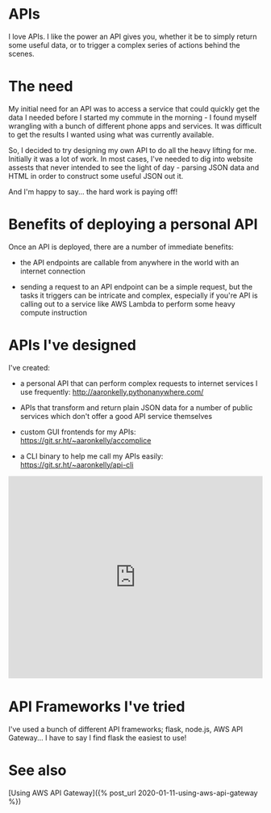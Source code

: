 # APIs

I love APIs. I like the power an API gives you, whether it be to simply return some useful data, or to trigger a complex series of actions behind the scenes.

# The need

My initial need for an API was to access a service that could quickly get the data I needed before I started my commute in the morning - I found myself wrangling with a bunch of different phone apps and services. It was difficult to get the results I wanted using what was currently available.

So, I decided to try designing my own API to do all the heavy lifting for me. Initially it was a lot of work. In most cases, I've needed to dig into website assests that never intended to see the light of day - parsing JSON data and HTML in order to construct some useful JSON out it.

And I'm happy to say... the hard work is paying off!

# Benefits of deploying a personal API

Once an API is deployed, there are a number of immediate benefits:

- the API endpoints are callable from anywhere in the world with an internet connection

- sending a request to an API endpoint can be a simple request, but the tasks it triggers can be intricate and complex, especially if you're API is calling out to a service like AWS Lambda to perform some heavy compute instruction

# APIs I've designed

I've created:

- a personal API that can perform complex requests to internet services I use frequently: http://aaronkelly.pythonanywhere.com/

- APIs that transform and return plain JSON data for a number of public services which don't offer a good API service themselves

- custom GUI frontends for my APIs: https://git.sr.ht/~aaronkelly/accomplice

- a CLI binary to help me call my APIs easily: https://git.sr.ht/~aaronkelly/api-cli

<iframe height="400px" width="100%" src="https://repl.it/@aaronpkelly/UpbeatFairLegacy?lite=true" scrolling="no" frameborder="no" allowtransparency="true" allowfullscreen="true" sandbox="allow-forms allow-pointer-lock allow-popups allow-same-origin allow-scripts allow-modals"></iframe>

# API Frameworks I've tried

I've used a bunch of different API frameworks; flask, node.js, AWS API Gateway... I have to say I find flask the easiest to use! 

# See also

[Using AWS API Gateway]({% post_url 2020-01-11-using-aws-api-gateway %})